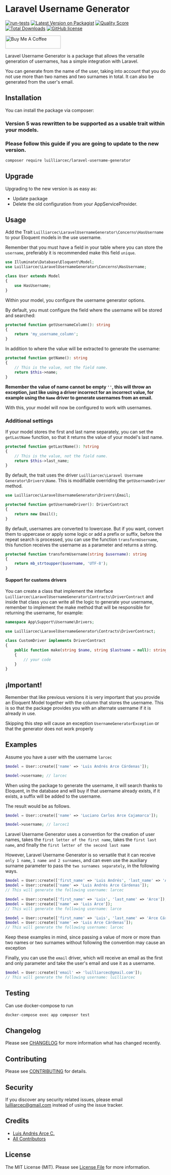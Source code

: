# Laravel Username Generator

[![run-tests](https://github.com/luilliarcec/laravel-username-generator/actions/workflows/run-tests.yml/badge.svg)](https://github.com/luilliarcec/laravel-username-generator/actions/workflows/run-tests.yml)
[![Latest Version on Packagist](https://img.shields.io/packagist/v/luilliarcec/laravel-username-generator.svg)](https://packagist.org/packages/luilliarcec/laravel-username-generator)
[![Quality Score](https://img.shields.io/scrutinizer/g/luilliarcec/laravel-username-generator)](https://scrutinizer-ci.com/g/luilliarcec/laravel-username-generator)
[![Total Downloads](https://img.shields.io/packagist/dt/luilliarcec/laravel-username-generator)](https://packagist.org/packages/luilliarcec/laravel-username-generator)
[![GitHub license](https://img.shields.io/github/license/luilliarcec/laravel-username-generator)](https://github.com/luilliarcec/laravel-username-generator/blob/develop/LICENSE.md)

<a href="https://www.buymeacoffee.com/luilliarcec" target="_blank"><img src="https://cdn.buymeacoffee.com/buttons/default-orange.png" alt="Buy Me A Coffee" height="41" width="174"></a>

Laravel Username Generator is a package that allows the versatile generation of usernames, has a simple integration
with Laravel.

You can generate from the name of the user, taking into account that you do not use more than two names and two surnames
in total. It can also be generated from the user's email.

## Installation

You can install the package via composer:

### Version 5 was rewritten to be supported as a usable trait within your models.

### Please follow this guide if you are going to update to the new version.

```bash
composer require luilliarcec/laravel-username-generator
```

## Upgrade

Upgrading to the new version is as easy as:

- Update package
- Delete the old configuration from your AppServiceProvider.

## Usage

Add the Trait `Luilliarcec\LaravelUsernameGenerator\Concerns\HasUsername` to your Eloquent models in the
use username.

Remember that you must have a field in your table where you can store the `username`, preferably it is recommended
make this field `unique`.

```php
use Illuminate\Database\Eloquent\Model;
use Luilliarcec\LaravelUsernameGenerator\Concerns\HasUsername;

class User extends Model
{
    use HasUsername;
}
```

Within your model, you configure the username generator options.

By default, you must configure the field where the username will be stored and searched:

```php
protected function getUsernameColumn(): string
{
    return 'my_username_column';
}
```

In addition to where the value will be extracted to generate the username:

```php
protected function getName(): string
{
    // This is the value, not the field name.
    return $this->name;
}
```

**Remember the value of name cannot be empty `''`, this will throw an exception, just like using a driver 
incorrect for an incorrect value, for example using the `Name` driver to generate usernames from an email.**

With this, your model will now be configured to work with usernames.

### Additional settings

If your model stores the first and last name separately, you can set the `getLastName` function, so that it returns
the value of your model's last name.

```php
protected function getLastName(): ?string
{
    // This is the value, not the field name.
    return $this->last_name;
}
```

By default, the trait uses the driver `Luilliarcec\Laravel Username Generator\Drivers\Name`. This is modifiable
overriding the `getUsernameDriver` method.

```php
use Luilliarcec\LaravelUsernameGenerator\Drivers\Email;

protected function getUsernameDriver(): DriverContract
{
    return new Email();
}
```

By default, usernames are converted to lowercase. But if you want, convert them to uppercase or apply
some logic or add a prefix or suffix, before the repeat search is processed, you can use the function
`transformUsername`, this function receives the username as a parameter and returns a string.

```php
protected function transformUsername(string $username): string
{
    return mb_strtoupper($username, 'UTF-8');
}
```

#### Support for customs drivers

You can create a class that implement the
interface `Luilliarcec\LaravelUsernameGenerator\Contracts\DriverContract`
and inside that class you can write all the logic to generate your username, remember to implement the make method that
will be responsible for returning the username, for example:

```php
namespace App\Support\Username\Drivers;

use Luilliarcec\LaravelUsernameGenerator\Contracts\DriverContract;

class CustomDriver implements DriverContract
{
    public function make(string $name, string $lastname = null): string
    {
        // your code
    }
}
```

## ¡Important!

Remember that like previous versions it is very important that you provide an Eloquent Model together with the column
that stores the username. This is so that the package provides you with an alternate username if it is already in use.

Skipping this step will cause an exception `UsernameGeneratorException` or that the generator does not work properly

## Examples

Assume you have a user with the username `larcec`

```php
$model = User::create(['name' => 'Luis Andrés Arce Cárdenas']);

$model->username; // larcec
```

When using the package to generate the username, it will search thanks to Eloquent, in the database and will buy if that
username already exists, if it exists, a suffix will be added to the username.

The result would be as follows.

```php
$model = User::create(['name' => 'Luciano Carlos Arce Cajamarca']);

$model->username; // larcec1
```

Laravel Username Generator uses a convention for the creation of user names, takes the `first letter of the first name`,
takes the `first last name`, and finally the `first letter of the second last name`

However, Laravel Username Generator is so versatile that it can receive `only 1 name`, `1 name and 2 surnames`, and can
even use the auxiliary surname parameter to pass the `two surnames separately`, in the following ways.

```php
$model = User::create(['first_name' => 'Luis Andrés', 'last_name' => 'Arce Cárdenas']);
$model = User::create(['name' => 'Luis Andrés Arce Cárdenas']);
// This will generate the following username: larcec

$model = User::create(['first_name' => 'Luis', 'last_name' => 'Arce']);
$model = User::create(['name' => 'Luis Arce']);
// This will generate the following username: larce

$model = User::create(['first_name' => 'Luis', 'last_name' => 'Arce Cárdenas']);
$model = User::create(['name' => 'Luis Arce Cárdenas']);
// This will generate the following username: larcec
```

Keep these examples in mind, since passing a value of more or more than two names or two surnames without following the
convention may cause an exception

Finally, you can use the `email` driver, which will receive an email as the first and only parameter and take the user's
email and use it as a username.

```php
$model = User::create(['email' => 'luilliarcec@gmail.com']);
// This will generate the following username: luilliarcec
```

## Testing

Can use docker-compose to run

``` bash
docker-compose exec app composer test
```

## Changelog

Please see [CHANGELOG](CHANGELOG.md) for more information what has changed recently.

## Contributing

Please see [CONTRIBUTING](CONTRIBUTING.md) for details.

## Security

If you discover any security related issues, please email luilliarcec@gmail.com instead of using the issue tracker.

## Credits

- [Luis Andrés Arce C.](https://github.com/luilliarcec)
- [All Contributors](../../contributors)

## License

The MIT License (MIT). Please see [License File](LICENSE.md) for more information.
